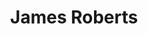 ---
layout: employee
skillsid: 3
title: 'James Roberts'
permalink: /employees/:title 
location: 'Texas'
position: 'Clean Energy Finance Manager'
availability: 84
internal: false
categories: 
- employees
phoneNumber: 555-555-5555
email: email@gmail.com
manage: false
---